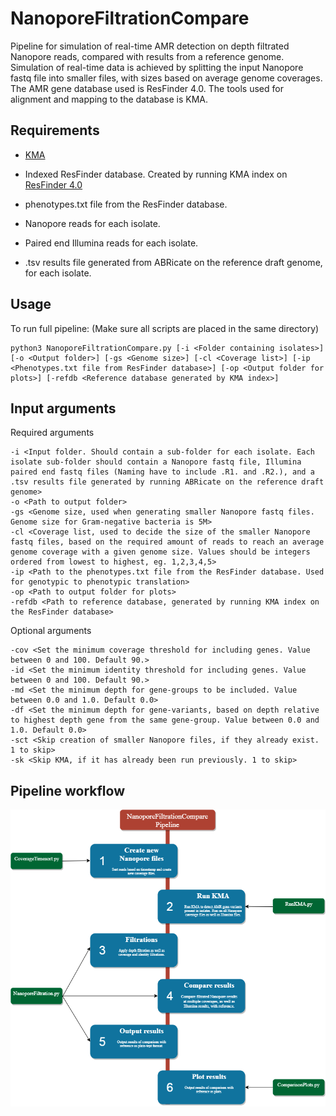 # NanoporeFiltrationCompare
Pipeline for simulation of real-time AMR detection on depth filtrated Nanopore reads, compared with results from a reference genome.
Simulation of real-time data is achieved by splitting the input Nanopore fastq file into smaller files, with sizes based on average genome coverages.
The AMR gene database used is ResFinder 4.0.
The tools used for alignment and mapping to the database is KMA.

## Requirements

- [KMA](https://bitbucket.org/genomicepidemiology/kma/src/master/) 

- Indexed ResFinder database. Created by running KMA index on [ResFinder 4.0](https://bitbucket.org/genomicepidemiology/resfinder_db/src/master/)
- phenotypes.txt file from the ResFinder database.
- Nanopore reads for each isolate.
- Paired end Illumina reads for each isolate.
- .tsv results file generated from ABRicate on the reference draft genome, for each isolate.

## Usage

To run full pipeline:
(Make sure all scripts are placed in the same directory)

```
python3 NanoporeFiltrationCompare.py [-i <Folder containing isolates>] [-o <Output folder>] [-gs <Genome size>] [-cl <Coverage list>] [-ip <Phenotypes.txt file from ResFinder database>] [-op <Output folder for plots>] [-refdb <Reference database generated by KMA index>]
```

## Input arguments
Required arguments
```
-i <Input folder. Should contain a sub-folder for each isolate. Each isolate sub-folder should contain a Nanopore fastq file, Illumina paired end fastq files (Naming have to include .R1. and .R2.), and a .tsv results file generated by running ABRicate on the reference draft genome>
-o <Path to output folder>
-gs <Genome size, used when generating smaller Nanopore fastq files. Genome size for Gram-negative bacteria is 5M>
-cl <Coverage list, used to decide the size of the smaller Nanopore fastq files, based on the required amount of reads to reach an average genome coverage with a given genome size. Values should be integers ordered from lowest to highest, eg. 1,2,3,4,5>
-ip <Path to the phenotypes.txt file from the ResFinder database. Used for genotypic to phenotypic translation>
-op <Path to output folder for plots>
-refdb <Path to reference database, generated by running KMA index on the ResFinder database>
```
Optional arguments
```
-cov <Set the minimum coverage threshold for including genes. Value between 0 and 100. Default 90.>
-id <Set the minimum identity threshold for including genes. Value between 0 and 100. Default 90.>
-md <Set the minimum depth for gene-groups to be included. Value between 0.0 and 1.0. Default 0.0>
-df <Set the minimum depth for gene-variants, based on depth relative to highest depth gene from the same gene-group. Value between 0.0 and 1.0. Default 0.0>
-sct <Skip creation of smaller Nanopore files, if they already exist. 1 to skip>
-sk <Skip KMA, if it has already been run previously. 1 to skip>
```

## Pipeline workflow

![alt text](https://github.com/CWestergaard/NanoporeFiltrationCompare/blob/master/NanoporeFiltrationCompare_Workflow.png)
